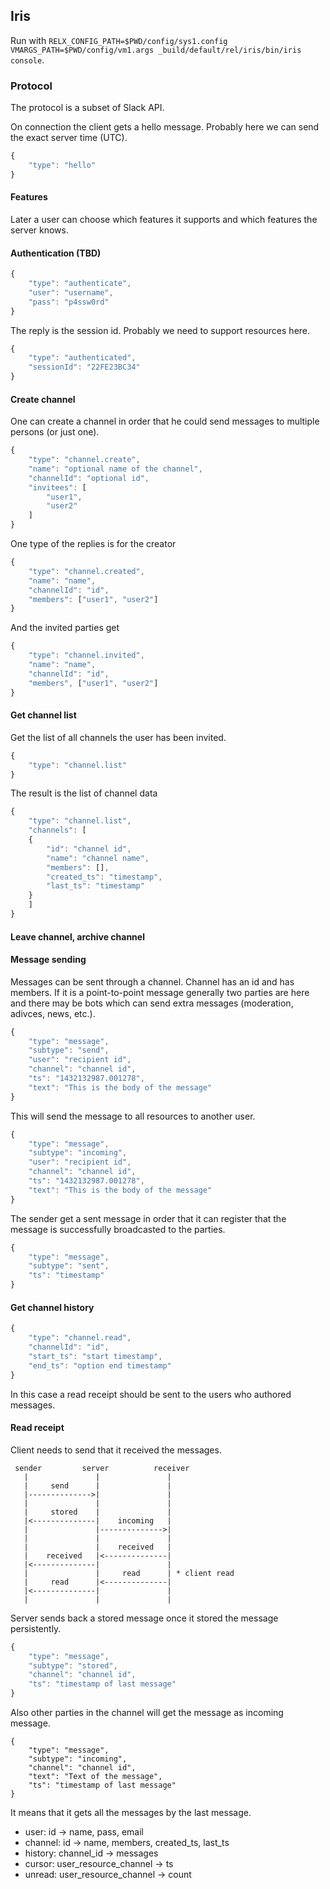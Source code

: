 ## Iris

Run with `RELX_CONFIG_PATH=$PWD/config/sys1.config VMARGS_PATH=$PWD/config/vm1.args _build/default/rel/iris/bin/iris console`.

### Protocol

The protocol is a subset of Slack API.

On connection the client gets a hello message. Probably here we can send the
exact server time (UTC).

```javascript
{
    "type": "hello"
}
```

#### Features

Later a user can choose which features it supports and which features the server knows.

#### Authentication (TBD)

```javascript
{
    "type": "authenticate",
    "user": "username",
    "pass": "p4ssw0rd"
}
```

The reply is the session id. Probably we need to support resources here.

```javascript
{
    "type": "authenticated",
    "sessionId": "22FE23BC34"
}
```

#### Create channel

One can create a channel in order that he could send messages to multiple
persons (or just one).

```javascript
{
    "type": "channel.create",
    "name": "optional name of the channel",
    "channelId": "optional id",
    "invitees": [
        "user1",
        "user2"
    ]
}
```

One type of the replies is for the creator

```javascript
{
    "type": "channel.created",
    "name": "name",
    "channelId": "id",
    "members": ["user1", "user2"]
}
```

And the invited parties get

```javascript
{
	"type": "channel.invited",
    "name": "name",
    "channelId": "id",
    "members", ["user1", "user2"]	
}
```


#### Get channel list

Get the list of all channels the user has been invited.

```javascript
{
    "type": "channel.list"
}
```

The result is the list of channel data

```javascript
{
	"type": "channel.list",
    "channels": [
    {
    	"id": "channel id",
        "name": "channel name",
        "members": [],
        "created_ts": "timestamp",
        "last_ts": "timestamp"
    }
    ]
}
```

#### Leave channel, archive channel

#### Message sending

Messages can be sent through a channel. Channel has an id and has members.
If it is a point-to-point message generally two parties are here and there
may be bots which can send extra messages (moderation, adivces, news, etc.).

```javascript
{
    "type": "message",
    "subtype": "send",
    "user": "recipient id",
    "channel": "channel id",
    "ts": "1432132987.001278",
    "text": "This is the body of the message"
}
```

This will send the message to all resources to another user.

```javascript
{
    "type": "message",
    "subtype": "incoming",
    "user": "recipient id",
    "channel": "channel id",
    "ts": "1432132987.001278",
    "text": "This is the body of the message"
}
```

The sender get a sent message in order that it can register that the message is successfully broadcasted to the parties.

```javascript
{
	"type": "message",
    "subtype": "sent",
    "ts": "timestamp"
}
```

#### Get channel history

```javascript
{
	"type": "channel.read",
    "channelId": "id",
    "start_ts": "start timestamp",
    "end_ts": "option end timestamp"
}
```

In this case a read receipt should be sent to the users who authored messages.

#### Read receipt

Client needs to send that it received the messages.

```
 sender         server          receiver
   |               |               | 
   |     send      |               |
   |-------------->|               | 
   |               |               | 
   |     stored    |               | 
   |<--------------|    incoming   | 
   |               |-------------->| 
   |               |               | 
   |               |    received   | 
   |    received   |<--------------| 
   |<--------------|               | 
   |               |     read      | * client read
   |     read      |<--------------| 
   |<--------------|               | 
   |               |               | 

```

Server sends back a stored message once it stored the message persistently.

```javascript
{
    "type": "message",
    "subtype": "stored",
    "channel": "channel id",
    "ts": "timestamp of last message"
}
```

Also other parties in the channel will get the message as incoming message.

```
{
    "type": "message",
    "subtype": "incoming",
    "channel": "channel id",
    "text": "Text of the message",
    "ts": "timestamp of last message"
}
```

It means that it gets all the messages by the last message.

* user: id -> name, pass, email
* channel: id -> name, members, created\_ts, last\_ts
* history: channel\_id -> messages
* cursor: user\_resource\_channel -> ts
* unread: user\_resource\_channel -> count


